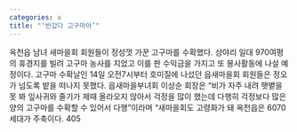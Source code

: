 ```yaml
---
categories: a
title: "‘반갑다 고구마야’"
---
```

옥천읍 남녀 새마을회 회원들이 정성껏 가꾼 고구마를 수확했다. 상야리 일대 970여평의 휴경지를 빌려 고구마 농사를 지었고 이를 판 수익금을 가지고 또 봉사활동에 나설 예정이다. 고구마 수확날인 14일 오전7시부터 호미질에 나섰던 읍새마을회 회원들은 정오가 넘도록 밭을 떠나지 못했다. 읍새마을부녀회 이상순 회장은 “비가 자주 내려 햇볕을 못 봐 잎사귀와 줄기가 제때 올라오지 않아서 걱정을 많이 했는데 다행히 걱정보다 많은 양의 고구마를 수확할 수 있어서 다행”이라며 “새마을회도 고령화가 돼 옥천읍은 6070 세대가 주축이다. 405